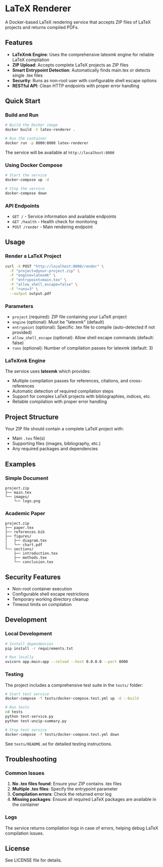 # LaTeX Renderer

A Docker-based LaTeX rendering service that accepts ZIP files of LaTeX projects and returns compiled PDFs.

## Features

- **LaTeXmk Engine**: Uses the comprehensive latexmk engine for reliable LaTeX compilation
- **ZIP Upload**: Accepts complete LaTeX projects as ZIP files
- **Smart Entrypoint Detection**: Automatically finds main.tex or detects single .tex files
- **Security**: Runs as non-root user with configurable shell escape options
- **RESTful API**: Clean HTTP endpoints with proper error handling

## Quick Start

### Build and Run

```bash
# Build the Docker image
docker build -t latex-renderer .

# Run the container
docker run -p 8000:8000 latex-renderer
```

The service will be available at `http://localhost:8000`

### Using Docker Compose

```bash
# Start the service
docker-compose up -d

# Stop the service
docker-compose down
```

### API Endpoints

- `GET /` - Service information and available endpoints
- `GET /health` - Health check for monitoring
- `POST /render` - Main rendering endpoint

## Usage

### Render a LaTeX Project

```bash
curl -X POST "http://localhost:8000/render" \
  -F "project=@your-project.zip" \
  -F "engine=latexmk" \
  -F "entrypoint=main.tex" \
  -F "allow_shell_escape=false" \
  -F "runs=3" \
  --output output.pdf
```

### Parameters

- `project` (required): ZIP file containing your LaTeX project
- `engine` (optional): Must be "latexmk" (default)
- `entrypoint` (optional): Specific .tex file to compile (auto-detected if not provided)
- `allow_shell_escape` (optional): Allow shell escape commands (default: false)
- `runs` (optional): Number of compilation passes for latexmk (default: 3)

### LaTeXmk Engine

The service uses **latexmk** which provides:
- Multiple compilation passes for references, citations, and cross-references
- Automatic detection of required compilation steps
- Support for complex LaTeX projects with bibliographies, indices, etc.
- Reliable compilation with proper error handling

## Project Structure

Your ZIP file should contain a complete LaTeX project with:
- Main `.tex` file(s)
- Supporting files (images, bibliography, etc.)
- Any required packages and dependencies

## Examples

### Simple Document
```
project.zip
├── main.tex
└── images/
    └── logo.png
```

### Academic Paper
```
project.zip
├── paper.tex
├── references.bib
├── figures/
│   ├── diagram.tex
│   └── chart.pdf
└── sections/
    ├── introduction.tex
    ├── methods.tex
    └── conclusion.tex
```

## Security Features

- Non-root container execution
- Configurable shell escape restrictions
- Temporary working directory cleanup
- Timeout limits on compilation

## Development

### Local Development

```bash
# Install dependencies
pip install -r requirements.txt

# Run locally
uvicorn app.main:app --reload --host 0.0.0.0 --port 8000
```

### Testing

The project includes a comprehensive test suite in the `tests/` folder:

```bash
# Start test service
docker-compose -f tests/docker-compose.test.yml up -d --build

# Run tests
cd tests
python test-service.py
python test-unzip-summary.py

# Stop test service
docker-compose -f tests/docker-compose.test.yml down
```

See `tests/README.md` for detailed testing instructions.

## Troubleshooting

### Common Issues

1. **No .tex files found**: Ensure your ZIP contains .tex files
2. **Multiple .tex files**: Specify the entrypoint parameter
3. **Compilation errors**: Check the returned error log
4. **Missing packages**: Ensure all required LaTeX packages are available in the container

### Logs

The service returns compilation logs in case of errors, helping debug LaTeX compilation issues.

## License

See LICENSE file for details.

